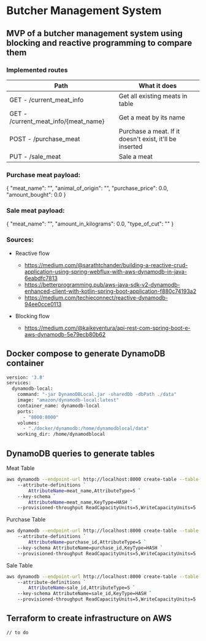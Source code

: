 # Butcher Management System
## MVP of a butcher management system using blocking and reactive programming to compare them


### Implemented routes
| Path | What it does |
| ------ | ------ |
| GET - /current_meat_info | Get all existing meats in table |
| GET - /current_meat_info/{meat_name} | Get a meat by its name |
| POST - /purchase_meat | Purchase a meat. If it doesn't exist, it'll be inserted |
| PUT - /sale_meat | Sale a meat |

### Purchase meat payload:
{
    "meat_name": "",
    "animal_of_origin": "",
    "purchase_price": 0.0,
    "amount_bought": 0.0
}

### Sale meat payload:
{
    "meat_name": "",
    "amount_in_kilograms": 0.0,
    "type_of_cut": ""
}

### Sources:
- Reactive flow
  - https://medium.com/@sarathtchander/building-a-reactive-crud-application-using-spring-webflux-with-aws-dynamodb-in-java-6eabdfc7813
  - https://betterprogramming.pub/aws-java-sdk-v2-dynamodb-enhanced-client-with-kotlin-spring-boot-application-f880c74193a2 
  - https://medium.com/techieconnect/reactive-dynamodb-94ee0cce0113

- Blocking flow
  - https://medium.com/@kaikeventura/api-rest-com-spring-boot-e-aws-dynamodb-5e79ecb80b62

## Docker compose to generate DynamoDB container

```sh
version: '3.8'
services:
  dynamodb-local:
    command: "-jar DynamoDBLocal.jar -sharedDb -dbPath ./data"
    image: "amazon/dynamodb-local:latest"
    container_name: dynamodb-local
    ports:
      - "8000:8000"
    volumes:
      - "./docker/dynamodb:/home/dynamodblocal/data"
    working_dir: /home/dynamodblocal
```

## DynamoDB queries to generate tables
Meat Table
```sh
aws dynamodb --endpoint-url http://localhost:8000 create-table --table-name meat_tb `
	--attribute-definitions `
		AttributeName=meat_name,AttributeType=S `
	--key-schema `
		AttributeName=meat_name,KeyType=HASH `
	--provisioned-throughput ReadCapacityUnits=5,WriteCapacityUnits=5
```

Purchase Table
```sh
aws dynamodb --endpoint-url http://localhost:8000 create-table --table-name purchase_tb `
	--attribute-definitions `
		AttributeName=purchase_id,AttributeType=S `
	--key-schema AttributeName=purchase_id,KeyType=HASH `
	--provisioned-throughput ReadCapacityUnits=5,WriteCapacityUnits=5

```

Sale Table
```sh
aws dynamodb --endpoint-url http://localhost:8000 create-table --table-name sale_tb `
	--attribute-definitions `
		AttributeName=sale_id,AttributeType=S `
	--key-schema AttributeName=sale_id,KeyType=HASH `
	--provisioned-throughput ReadCapacityUnits=5,WriteCapacityUnits=5
```

## Terraform to create infrastructure on AWS
```sh
// to do
```
